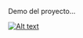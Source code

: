 Demo del proyecto...

[![Alt text](https://img.youtube.com/vi/IAKp11qUMl4/0.jpg)](https://www.youtube.com/watch?v=IAKp11qUMl4)
